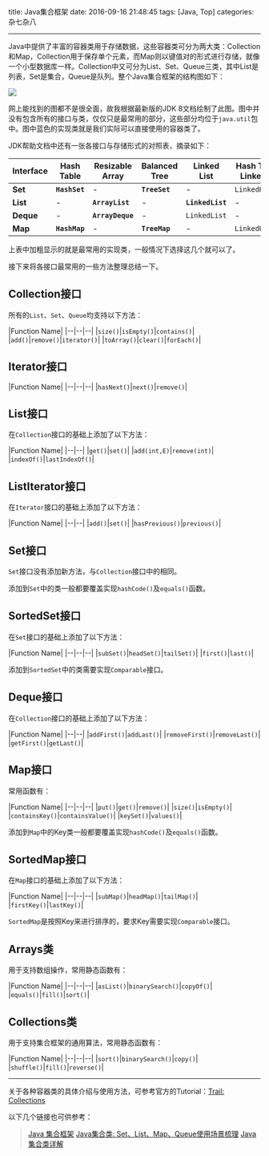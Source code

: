 title: Java集合框架
date: 2016-09-16 21:48:45
tags: [Java, Top]
categories: 杂七杂八

---

Java中提供了丰富的容器类用于存储数据，这些容器类可分为两大类：Collection和Map，Collection用于保存单个元素，而Map则以键值对的形式进行存储，就像一个小型数据库一样。Collection中又可分为List、Set、Queue三类，其中List是列表，Set是集合，Queue是队列。整个Java集合框架的结构图如下：

![](http://gmf.shengnengjin.cn/Java%20Collections%20Framework2.png)

<!--more-->

网上能找到的图都不是很全面，故我根据最新版的JDK 8文档绘制了此图。图中并没有包含所有的接口与类，仅仅只是最常用的部分，这些部分均位于`java.util`包中。图中蓝色的实现类就是我们实际可以直接使用的容器类了。

JDK帮助文档中还有一张各接口与存储形式的对照表，摘录如下：

|Interface|Hash Table|Resizable Array|Balanced Tree|Linked List|Hash Table + Linked List|
|---------|----------|---------------|-------------|-----------|--------------------------|
|**Set**|**`HashSet`**|-|**`TreeSet`**|-|`LinkedHashSet`|
|**List**|-|**`ArrayList`**|-|**`LinkedList`**|-|
|**Deque**|-|**`ArrayDeque`**|-|`LinkedList`|-|
|**Map**|**`HashMap`**|-|**`TreeMap`**|-|`LinkedHashMap`|

上表中加粗显示的就是最常用的实现类，一般情况下选择这几个就可以了。

接下来将各接口最常用的一些方法整理总结一下。

## **Collection接口** ##
所有的`List`、`Set`、`Queue`均支持以下方法：

|Function Name|
|--|--|--|
|`size()`|`isEmpty()`|`contains()`|
|`add()`|`remove()`|`iterator()`|
|`toArray()`|`clear()`|`forEach()`|

## **Iterator接口** ##

|Function Name|
|--|--|--|
|`hasNext()`|`next()`|`remove()`|

## **List接口** ##
在`Collection`接口的基础上添加了以下方法：

|Function Name|
|--|--|
|`get()`|`set()`|
|`add(int,E)`|`remove(int)`|
|`indexOf()`|`lastIndexOf()`|

## **ListIterator接口** ##
在`Iterator`接口的基础上添加了以下方法：

|Function Name|
|--|--|
|`add()`|`set()`|
|`hasPrevious()`|`previous()`|

## **Set接口** ##
`Set`接口没有添加新方法，与`Collection`接口中的相同。

添加到`Set`中的类一般都要覆盖实现`hashCode()`及`equals()`函数。

## **SortedSet接口** ##
在`Set`接口的基础上添加了以下方法：

|Function Name|
|--|--|--|
|`subSet()`|`headSet()`|`tailSet()`|
|`first()`|`last()`|

添加到`SortedSet`中的类需要实现`Comparable`接口。

## **Deque接口** ##
在`Collection`接口的基础上添加了以下方法：

|Function Name|
|--|--|
|`addFirst()`|`addLast()`|
|`removeFirst()`|`removeLast()`|
|`getFirst()`|`getLast()`|

## **Map接口** ##
常用函数有：

|Function Name|
|--|--|--|
|`put()`|`get()`|`remove()`|
|`size()`|`isEmpty()`|
|`containsKey()`|`containsValue()`|
|`keySet()`|`values()`|

添加到`Map`中的Key类一般都要覆盖实现`hashCode()`及`equals()`函数。

## **SortedMap接口** ##
在`Map`接口的基础上添加了以下方法：

|Function Name|
|--|--|--|
|`subMap()`|`headMap()`|`tailMap()`|
|`firstKey()`|`lastKey()`|

`SortedMap`是按照Key来进行排序的，要求Key需要实现`Comparable`接口。

## **Arrays类** ##
用于支持数组操作，常用静态函数有：

|Function Name|
|--|--|--|
|`asList()`|`binarySearch()`|`copyOf()`|
|`equals()`|`fill()`|`sort()`|

## **Collections类** ##
用于支持集合框架的通用算法，常用静态函数有：

|Function Name|
|--|--|--|
|`sort()`|`binarySearch()`|`copy()`|
|`shuffle()`|`fill()`|`reverse()`|

----------

关于各种容器类的具体介绍与使用方法，可参考官方的Tutorial：[Trail: Collections](http://docs.oracle.com/javase/tutorial/collections/index.html)

以下几个链接也可供参考：

> [Java 集合框架](http://www.runoob.com/java/java-collections.html)
> [Java集合类: Set、List、Map、Queue使用场景梳理](http://www.cnblogs.com/LittleHann/p/3690187.html)
> [Java集合类详解](http://blog.csdn.net/softwave/article/details/4166598)
